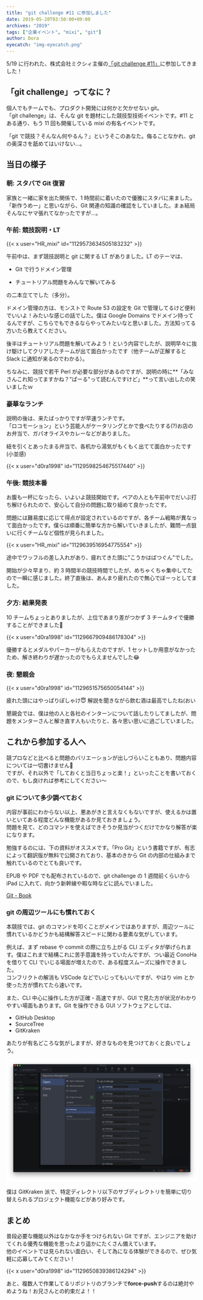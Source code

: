 ```yaml
---
title: "git challenge #11 に参加しました"
date: 2019-05-20T03:50:00+09:00
archives: "2019"
tags: ["企業イベント", "mixi", "git"]
author: Dora
eyecatch: "img-eyecatch.png"
---
```


5/19 に行われた、株式会社ミクシィ主催の[「git challenge #11」](https://mixi-recruit.snar.jp/jobboard/detail.aspx?id=DxbrxvASR_c)に参加してきました！

## 「git challenge」ってなに？

個人でもチームでも、プロダクト開発には何かと欠かせない git。  
「git challenge」は、そんな git を題材にした競技型技術イベントです。#11 とある通り、もう 11 回も開催している mixi の有名イベントです。

「git で競技？そんなん何やるん？」というそこのあなた。侮ることなかれ、git の奥深さを舐めてはいけない…。

## 当日の様子

### 朝: スタバで Git 復習

家族と一緒に家を出た関係で、1 時間前に着いたので優雅にスタバに来ました。  
「新作うめー」と思いながら、Git 関連の知識の確認をしていました。まぁ結局そんなにヤマ張れてなかったですが…。

### 午前: 競技説明・LT

{{< x user="HR_mixi" id="1129573634505183232" >}}

午前中は、まず競技説明と git に関する LT がありました。LT のテーマは、

- Git で行うドメイン管理

- チュートリアル問題をみんなで解いてみる

の二本立てでした（多分）。

ドメイン管理の方は、モンストで Route 53 の設定を Git で管理してるけど便利でいいよ！みたいな感じの話でした。僕は Google Domains でドメイン持ってるんですが、こちらでもできるならやってみたいなと思いました。方法知ってる方いたら教えてください。

後半はチュートリアル問題を解いてみよう！という内容でしたが、説明早々に抜け駆けしてクリアしたチームが出て面白かったです（他チームが正解すると Slack に通知が来るのでわかる）。

ちなみに、競技で若干 Perl が必要な部分があるのですが、説明の時に**「みなさんこれ知ってますかね？"ぱーる"って読むんですけど」**って言い出したの笑いましたｗ

### 豪華なランチ

説明の後は、来たばっかりですが早速ランチです。  
「ロコモーション」という芸能人がケータリングとかで食べたりする(?)お店のお弁当で、ガパオライスやカレーなどがありました。

紐を引くとあったまる弁当で、各机から湯気がもくもく出てて面白かったです(小並感)

{{< x user="d0ra1998" id="1129598254675517440" >}}

### 午後: 競技本番

お腹も一杯になったら、いよいよ競技開始です。ペアの人とも午前中でだいぶ打ち解けられたので、安心して自分の問題に取り組めて良かったです。

問題には難易度に応じて得点が設定されているのですが、各チーム戦略が異なって面白かったです。僕らは順番に簡単な方から解いていきましたが、難問一点狙いに行くチームなど個性が見られました。

{{< x user="HR_mixi" id="1129639516954775554" >}}

途中でワッフルの差し入れがあり、疲れてきた頭に"こうかはばつぐん"でした。

開始が少々早まり、約 3 時間半の競技時間でしたが、めちゃくちゃ集中してたので一瞬に感じました。終了直後は、あんまり疲れたので無心でぼーっとしてました。

### 夕方: 結果発表

10 チームちょっとありましたが、上位であまり差がつかず 3 チームタイで優勝することができました:tada:

{{< x user="d0ra1998" id="1129667909486178304" >}}

優勝するとメダルやパーカーがもらえたのですが、1 セットしか用意がなかったため、解き終わりが遅かったのでもらえませんでした:joy:

### 夜: 懇親会

{{< x user="d0ra1998" id="1129651575650054144" >}}

疲れた頭にはやっぱりぽしゃけ:innocent: 解説を聞きながら飲む酒は最高でしたね(おい

懇親会では、僕は他の人と各社のインターンについて話したりしてましたが、問題をメンターさんと解き直す人もいたりと、各々思い思いに過ごしていました。

## これから参加する人へ

競プロなどと比べると問題のバリエーションが出しづらいこともあり、問題内容については一切書けません:pray:  
ですが、それ以外で「しておくと当日ちょっと楽！」といったことを書いておくので、もし良ければ参考にしてください〜

### git について多少調べておく

内容が事前にわからない以上、悪あがきと言えなくもないですが、使えるかは置いといてある程度どんな機能があるか見ておきましょう。  
問題を見て、どのコマンドを使えばできそうか見当がつくだけでかなり解答が楽になります。

勉強するのには、下の資料がオススメです。「Pro Git」という書籍ですが、有志によって翻訳版が無料で公開されており、基本のきから Git の内部の仕組みまで触れているのでとても良いです。

EPUB や PDF でも配布されているので、git challenge の 1 週間前くらいから iPad に入れて、向かう新幹線や暇な時などに読んでいました。

[Git - Book](https://git-scm.com/book/ja/v2)

### git の周辺ツールにも慣れておく

本競技では、git のコマンドを叩くことがメインではありますが、周辺ツールに慣れているかどうかも結構解答スピードに関わる要素な気がしています。

例えば、まず rebase や commit の際に立ち上がる CLI エディタが挙げられます。僕はこれまで結構これに苦手意識を持っていたんですが、つい最近 ConoHa を借りて CLI でいじる場面が増えたので、ある程度スムーズに操作できました。  
コンフリクトの解消も VSCode などでいじってもいいですが、やはり vim とか使った方が慣れてたら速いです。

また、CLI 中心に操作した方が正確・高速ですが、GUI で見た方が状況がわかりやすい場面もあります。Git を操作できる GUI ソフトウェアとしては、

- GitHub Desktop
- SourceTree
- GitKraken

あたりが有名どころな気がしますが、好きなものを見つけておくと良いでしょう。

![GitKraken](./img1.png)

僕は GitKraken 派で、特定ディレクトリ以下のサブディレクトリを簡単に切り替えられるプロジェクト機能などがあり好みです。

## まとめ

普段必要な機能以外はなかなか手をつけられない Git ですが、エンジニアを助けてくれる優秀な機能を思ったより遥かにたくさん備えています。  
他のイベントでは見られない面白い、そして為になる体験ができるので、ぜひ気軽に応募してみてください！

{{< x user="d0ra1998" id="1129650839386124294" >}}

あと、複数人で作業してるリポジトリのブランチで**force-push**するのは絶対やめようね！お兄さんとの約束だよ！！
